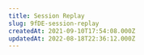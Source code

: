 ```yaml
---
title: Session Replay
slug: 9fDE-session-replay
createdAt: 2021-09-10T17:54:08.000Z
updatedAt: 2022-08-18T22:36:12.000Z
---
```

